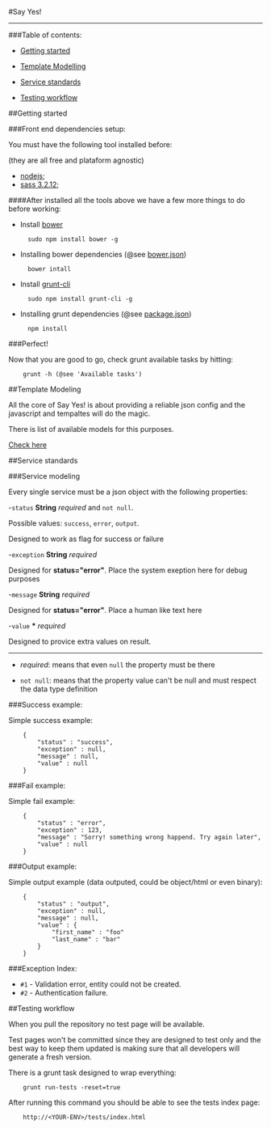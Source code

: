 #Say Yes!

---

###Table of contents:

- [Getting started](#gs)

- [Template Modelling](#dm)

- [Service standards](#ss)

- [Testing workflow](#tw)

##<a name="gs"></a>Getting started

###Front end dependencies setup:

You must have the following tool installed before:

(they are all free and plataform agnostic)

- [nodejs](http://nodejs.org/download/);
- [sass 3.2.12](http://sass-lang.com/);

####After installed all the tools above we have a few more things to do before working:

- Install [bower](http://bower.io/)

		sudo npm install bower -g

- Installing bower dependencies (@see [bower.json](bower.json))

		bower intall

- Install [grunt-cli](http://gruntjs.com/getting-started/)

		sudo npm install grunt-cli -g

- Installing grunt dependencies (@see [package.json](package.json))

		npm install

###Perfect!

Now that you are good to go, check grunt available tasks by hitting:

		grunt -h (@see 'Available tasks')

##<a name="dm"></a>Template Modeling

All the core of Say Yes! is about providing a reliable json config and the javascript and tempaltes will do the magic.

There is list of available models for this purposes.

[Check here](https://github.com/sayyesassistant/sayyes/blob/master/static/templates/README.md)

##<a name="ss"></a>Service standards

###Service modeling

Every single service must be a json object with the following properties:

-`status` **String** *required* and `not null`.

Possible values: `success`, `error`, `output`.

Designed to work as flag for success or failure

-`exception` **String** *required*

Designed for **status="error"**. Place the system exeption here for debug purposes

-`message` **String** *required*

Designed for **status="error"**. Place a human like text here

-`value` **\*** *required*

Designed to provice extra values on result.

---

* *required*: means that even `null` the property must be there

* `not null`: means that the property value can't be null and must respect the data type definition

###Success example:

Simple success example:

		{
			"status" : "success",
			"exception" : null,
			"message" : null,
			"value" : null
		}

###Fail example:

Simple fail example:

		{
			"status" : "error",
			"exception" : 123,
			"message" : "Sorry! something wrong happend. Try again later",
			"value" : null
		}

###Output example:

Simple output example (data outputed, could be object/html or even binary):

		{
			"status" : "output",
			"exception" : null,
			"message" : null,
			"value" : {
				"first_name" : "foo"
				"last_name" : "bar"
			}
		}

###Exception Index:

* `#1` - Validation error, entity could not be created.
* `#2` - Authentication failure.

##<a name="tw"></a>Testing workflow

When you pull the repository no test page will be available.

Test pages won't be committed since they are designed to test only and the best way to keep them updated is making sure that all developers will generate a fresh version.

There is a grunt task designed to wrap everything:

		grunt run-tests -reset=true

After running this command you should be able to see the tests index page:

		http://<YOUR-ENV>/tests/index.html